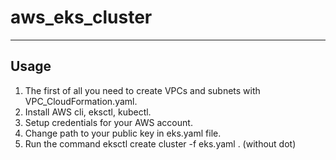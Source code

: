 # aws_eks_cluster
---
Usage
---
1. The first of all you need to create VPCs and subnets with VPC_CloudFormation.yaml.
2. Install AWS cli, eksctl, kubectl.
3. Setup credentials for your AWS account.
4. Change path to your public key in eks.yaml file.
5. Run the command eksctl create cluster -f eks.yaml . (without dot)
